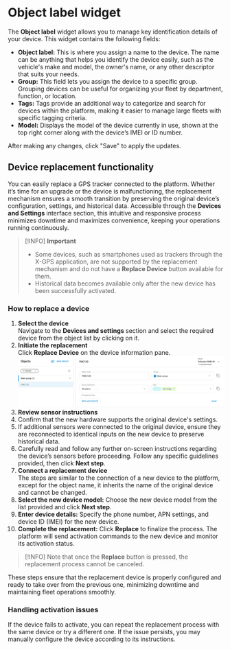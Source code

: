 # Object label widget

The **Object label** widget allows you to manage key identification details of your device. This widget contains the following fields:

* **Object label:** This is where you assign a name to the device. The name can be anything that helps you identify the device easily, such as the vehicle's make and model, the owner's name, or any other descriptor that suits your needs.
* **Group:** This field lets you assign the device to a specific group. Grouping devices can be useful for organizing your fleet by department, function, or location.
* **Tags:** Tags provide an additional way to categorize and search for devices within the platform, making it easier to manage large fleets with specific tagging criteria.
* **Model:** Displays the model of the device currently in use, shown at the top right corner along with the device’s IMEI or ID number.

After making any changes, click "Save" to apply the updates.

## Device replacement functionality

You can easily replace a GPS tracker connected to the platform. Whether it’s time for an upgrade or the device is malfunctioning, the replacement mechanism ensures a smooth transition by preserving the original device’s configuration, settings, and historical data. Accessible through the **Devices and Settings** interface section, this intuitive and responsive process minimizes downtime and maximizes convenience, keeping your operations running continuously.

> \[!INFO] **Important**
>
> * Some devices, such as smartphones used as trackers through the X-GPS application, are not supported by the replacement mechanism and do not have a **Replace Device** button available for them.
> * Historical data becomes available only after the new device has been successfully activated.

### How to replace a device

1. **Select the device**\
   Navigate to the **Devices and settings** section and select the required device from the object list by clicking on it.
2. **Initiate the replacement**\
   Click **Replace Device** on the device information pane.![image-20241213-115932.png](../../object-management/attachments/image-20241213-115932.png)
3. **Review sensor instructions**
4. Confirm that the new hardware supports the original device's settings.
5. If additional sensors were connected to the original device, ensure they are reconnected to identical inputs on the new device to preserve historical data.
6. Carefully read and follow any further on-screen instructions regarding the device’s sensors before proceeding. Follow any specific guidelines provided, then click **Next step**.
7. **Connect a replacement device**\
   The steps are similar to the connection of a new device to the platform, except for the object name, it inherits the name of the original device and cannot be changed.
8. **Select the new device model:** Choose the new device model from the list provided and click **Next step**.
9. **Enter device details:** Specify the phone number, APN settings, and device ID (IMEI) for the new device.
10. **Complete the replacement:** Click **Replace** to finalize the process. The platform will send activation commands to the new device and monitor its activation status.

> \[!INFO] Note that once the **Replace** button is pressed, the replacement process cannot be canceled.

These steps ensure that the replacement device is properly configured and ready to take over from the previous one, minimizing downtime and maintaining fleet operations smoothly.

### **Handling activation issues**

If the device fails to activate, you can repeat the replacement process with the same device or try a different one. If the issue persists, you may manually configure the device according to its instructions.
